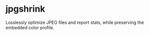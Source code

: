 # jpgshrink
Losslessly optimize JPEG files and report stats, while preserving the embedded color profile.
